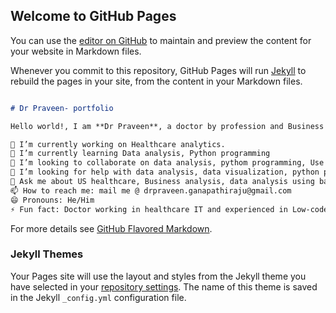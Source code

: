## Welcome to GitHub Pages

You can use the [editor on GitHub](https://github.com/DrPraveen-BA/drgvs.hithub.io/edit/gh-pages/index.md) to maintain and preview the content for your website in Markdown files.

Whenever you commit to this repository, GitHub Pages will run [Jekyll](https://jekyllrb.com/) to rebuild the pages in your site, from the content in your Markdown files.

```markdown

# Dr Praveen- portfolio

Hello world!, I am **Dr Praveen**, a doctor by profession and Business analyst by passion experienced in solving the real-life problems and providing solutions that help improve the healthcare outcomes.

🔭 I’m currently working on Healthcare analytics.
🌱 I’m currently learning Data analysis, Python programming
👯 I’m looking to collaborate on data analysis, pythom programming, Use of AI in healthcare
🤔 I’m looking for help with data analysis, data visualization, python programming, healthcare analytics...
💬 Ask me about US healthcare, Business analysis, data analysis using basic excel...
📫 How to reach me: mail me @ drpraveen.ganapathiraju@gmail.com
😄 Pronouns: He/Him
⚡ Fun fact: Doctor working in healthcare IT and experienced in Low-code, No-code development.

```

For more details see [GitHub Flavored Markdown](https://guides.github.com/features/mastering-markdown/).

### Jekyll Themes

Your Pages site will use the layout and styles from the Jekyll theme you have selected in your [repository settings](https://github.com/DrPraveen-BA/drgvs.hithub.io/settings/pages). The name of this theme is saved in the Jekyll `_config.yml` configuration file.


